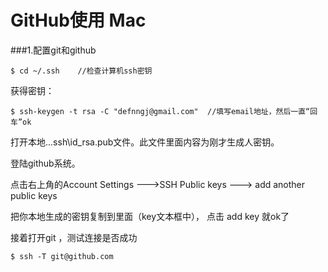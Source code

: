  GitHub使用 Mac
 =========
 
###1.配置git和github

	$ cd ~/.ssh    //检查计算机ssh密钥

获得密钥：

	$ ssh-keygen -t rsa -C "defnngj@gmail.com"  //填写email地址，然后一直“回车”ok
 
 打开本地..\.ssh\id_rsa.pub文件。此文件里面内容为刚才生成人密钥。
 
 登陆github系统。
 
 点击右上角的Account Settings --->SSH Public keys ---> add another public keys
 
把你本地生成的密钥复制到里面（key文本框中）， 点击 add key 就ok了
 
接着打开git ，测试连接是否成功

	$ ssh -T git@github.com